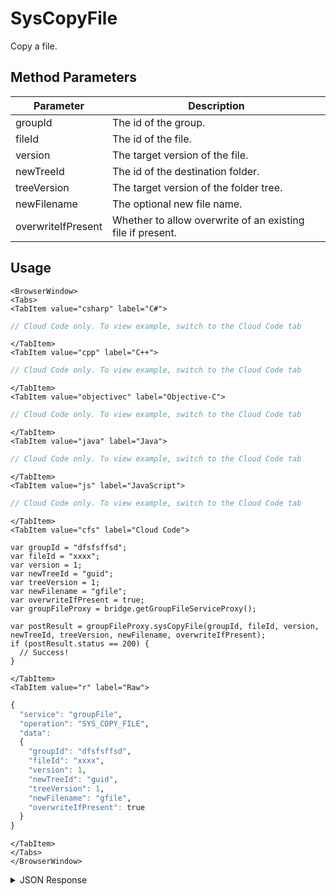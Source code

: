 # SysCopyFile

Copy a file.

<PartialServop service_name="groupFile" operation_name="SYS_COPY_FILE" />

## Method Parameters
Parameter | Description
--------- | -----------
groupId | The id of the group.
fileId | The id of the file.
version | The target version of the file.
newTreeId | The id of the destination folder.
treeVersion | The target version of the folder tree.
newFilename | The optional new file name.
overwriteIfPresent | Whether to allow overwrite of an existing file if present.

## Usage

```mdx-code-block
<BrowserWindow>
<Tabs>
<TabItem value="csharp" label="C#">
```

```csharp
// Cloud Code only. To view example, switch to the Cloud Code tab
```

```mdx-code-block
</TabItem>
<TabItem value="cpp" label="C++">
```

```cpp
// Cloud Code only. To view example, switch to the Cloud Code tab
```

```mdx-code-block
</TabItem>
<TabItem value="objectivec" label="Objective-C">
```

```objectivec
// Cloud Code only. To view example, switch to the Cloud Code tab
```

```mdx-code-block
</TabItem>
<TabItem value="java" label="Java">
```

```java
// Cloud Code only. To view example, switch to the Cloud Code tab
```

```mdx-code-block
</TabItem>
<TabItem value="js" label="JavaScript">
```

```javascript
// Cloud Code only. To view example, switch to the Cloud Code tab
```

```mdx-code-block
</TabItem>
<TabItem value="cfs" label="Cloud Code">
```

```cfscript
var groupId = "dfsfsffsd";
var fileId = "xxxx";
var version = 1;
var newTreeId = "guid";
var treeVersion = 1;
var newFilename = "gfile";
var overwriteIfPresent = true;
var groupFileProxy = bridge.getGroupFileServiceProxy();

var postResult = groupFileProxy.sysCopyFile(groupId, fileId, version, newTreeId, treeVersion, newFilename, overwriteIfPresent);
if (postResult.status == 200) {
  // Success!
}
```

```mdx-code-block
</TabItem>
<TabItem value="r" label="Raw">
```

```r
{
  "service": "groupFile",
  "operation": "SYS_COPY_FILE",
  "data":
  {
    "groupId": "dfsfsffsd",
    "fileId": "xxxx",
    "version": 1,
    "newTreeId": "guid",
    "treeVersion": 1,
    "newFilename": "gfile",
    "overwriteIfPresent": true
  }
}
```

```mdx-code-block
</TabItem>
</Tabs>
</BrowserWindow>
```

<details>
<summary>JSON Response</summary>

```json
{
  "data": {
    "fileDetails": {
      "treeId": "fb3431cd-6e2f-47f1-8100-8941abf6bb4f",
      "fileName": "glogcopy.json",
      "fileSize": 7051,
      "dateUploaded": 1677519200000,
      "etag": "173c2ac6f302869af8890ee32a8ccb90",
      "acl": {
        "member": 2,
        "other": 0
      },
      "version": 1,
      "url": "https://api.internal.braincloudservers.com/groupfiles/bc/g/23782/gr/2bf538d1-19ea-4e14-9862-f979215e09b7/fb3431cd-6e2f-47f1-8100-8941abf6bb4f/0554430e-51a1-44d4-b6f4-bffae67185dc/V1/glogcopy.json",
      "fileId": "0554430e-51a1-44d4-b6f4-bffae67185dc"
    },
    "groupId": "2bf538d1-19ea-4e14-9862-f979215e09b7"
  },
  "status": 200
}
```
</details>

